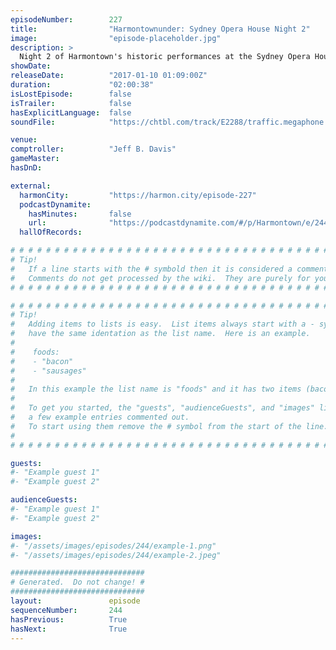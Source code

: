```yaml
---
episodeNumber:        227
title:                "Harmontownunder: Sydney Opera House Night 2"
image:                "episode-placeholder.jpg"
description: >
  Night 2 of Harmontown's historic performances at the Sydney Opera House has a true opera unfold. Watch at harmontown.com/live. Become a member, we're independent. Help us make more shows!
showDate:             
releaseDate:          "2017-01-10 01:09:00Z"
duration:             "02:00:38"
isLostEpisode:        false
isTrailer:            false
hasExplicitLanguage:  false
soundFile:            "https://chtbl.com/track/E2288/traffic.megaphone.fm/STA3964757791.mp3?updated=1596787200"

venue:                
comptroller:          "Jeff B. Davis"
gameMaster:           
hasDnD:               

external:
  harmonCity:         "https://harmon.city/episode-227"
  podcastDynamite:
    hasMinutes:       false
    url:              "https://podcastdynamite.com/#/p/Harmontown/e/244/227"
  hallOfRecords:      

# # # # # # # # # # # # # # # # # # # # # # # # # # # # # # # # # # # # # # # # # # # # #
# Tip!
#   If a line starts with the # symbold then it is considered a comment.
#   Comments do not get processed by the wiki.  They are purely for your information.
# # # # # # # # # # # # # # # # # # # # # # # # # # # # # # # # # # # # # # # # # # # # #

# # # # # # # # # # # # # # # # # # # # # # # # # # # # # # # # # # # # # # # # # # # # #
# Tip!
#   Adding items to lists is easy.  List items always start with a - symbol and have
#   have the same identation as the list name.  Here is an example.
#
#    foods:
#    - "bacon"
#    - "sausages"
#
#   In this example the list name is "foods" and it has two items (bacon, and sausages).
#
#   To get you started, the "guests", "audienceGuests", and "images" lists below have
#   a few example entries commented out.
#   To start using them remove the # symbol from the start of the line.
#
# # # # # # # # # # # # # # # # # # # # # # # # # # # # # # # # # # # # # # # # # # # # #

guests:
#- "Example guest 1"
#- "Example guest 2"

audienceGuests:
#- "Example guest 1"
#- "Example guest 2"

images:
#- "/assets/images/episodes/244/example-1.png"
#- "/assets/images/episodes/244/example-2.jpeg"

##############################
# Generated.  Do not change! #
##############################
layout:               episode
sequenceNumber:       244
hasPrevious:          True
hasNext:              True
---
```


<!-- The episode description will be rendered here -->

<!-- Add your content BELOW here -->
<!-- vvvvvvvvvvvvvvvvvvvvvvvvvvv -->




<!-- ^^^^^^^^^^^^^^^^^^^^^^^^^^^ -->
<!-- Add your content ABOVE here -->

<!-- The episode gallery will be rendered here -->